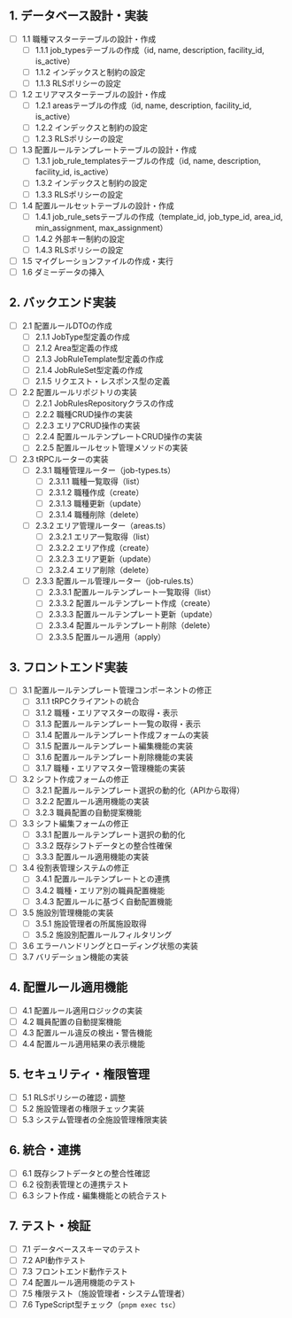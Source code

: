 ## 1. データベース設計・実装

- [ ] 1.1 職種マスターテーブルの設計・作成
  - [ ] 1.1.1 job_typesテーブルの作成（id, name, description, facility_id, is_active）
  - [ ] 1.1.2 インデックスと制約の設定
  - [ ] 1.1.3 RLSポリシーの設定
- [ ] 1.2 エリアマスターテーブルの設計・作成
  - [ ] 1.2.1 areasテーブルの作成（id, name, description, facility_id, is_active）
  - [ ] 1.2.2 インデックスと制約の設定
  - [ ] 1.2.3 RLSポリシーの設定
- [ ] 1.3 配置ルールテンプレートテーブルの設計・作成
  - [ ] 1.3.1 job_rule_templatesテーブルの作成（id, name, description, facility_id, is_active）
  - [ ] 1.3.2 インデックスと制約の設定
  - [ ] 1.3.3 RLSポリシーの設定
- [ ] 1.4 配置ルールセットテーブルの設計・作成
  - [ ] 1.4.1 job_rule_setsテーブルの作成（template_id, job_type_id, area_id, min_assignment, max_assignment）
  - [ ] 1.4.2 外部キー制約の設定
  - [ ] 1.4.3 RLSポリシーの設定
- [ ] 1.5 マイグレーションファイルの作成・実行
- [ ] 1.6 ダミーデータの挿入

## 2. バックエンド実装

- [ ] 2.1 配置ルールDTOの作成
  - [ ] 2.1.1 JobType型定義の作成
  - [ ] 2.1.2 Area型定義の作成
  - [ ] 2.1.3 JobRuleTemplate型定義の作成
  - [ ] 2.1.4 JobRuleSet型定義の作成
  - [ ] 2.1.5 リクエスト・レスポンス型の定義
- [ ] 2.2 配置ルールリポジトリの実装
  - [ ] 2.2.1 JobRulesRepositoryクラスの作成
  - [ ] 2.2.2 職種CRUD操作の実装
  - [ ] 2.2.3 エリアCRUD操作の実装
  - [ ] 2.2.4 配置ルールテンプレートCRUD操作の実装
  - [ ] 2.2.5 配置ルールセット管理メソッドの実装
- [ ] 2.3 tRPCルーターの実装
  - [ ] 2.3.1 職種管理ルーター（job-types.ts）
    - [ ] 2.3.1.1 職種一覧取得（list）
    - [ ] 2.3.1.2 職種作成（create）
    - [ ] 2.3.1.3 職種更新（update）
    - [ ] 2.3.1.4 職種削除（delete）
  - [ ] 2.3.2 エリア管理ルーター（areas.ts）
    - [ ] 2.3.2.1 エリア一覧取得（list）
    - [ ] 2.3.2.2 エリア作成（create）
    - [ ] 2.3.2.3 エリア更新（update）
    - [ ] 2.3.2.4 エリア削除（delete）
  - [ ] 2.3.3 配置ルール管理ルーター（job-rules.ts）
    - [ ] 2.3.3.1 配置ルールテンプレート一覧取得（list）
    - [ ] 2.3.3.2 配置ルールテンプレート作成（create）
    - [ ] 2.3.3.3 配置ルールテンプレート更新（update）
    - [ ] 2.3.3.4 配置ルールテンプレート削除（delete）
    - [ ] 2.3.3.5 配置ルール適用（apply）

## 3. フロントエンド実装

- [ ] 3.1 配置ルールテンプレート管理コンポーネントの修正
  - [ ] 3.1.1 tRPCクライアントの統合
  - [ ] 3.1.2 職種・エリアマスターの取得・表示
  - [ ] 3.1.3 配置ルールテンプレート一覧の取得・表示
  - [ ] 3.1.4 配置ルールテンプレート作成フォームの実装
  - [ ] 3.1.5 配置ルールテンプレート編集機能の実装
  - [ ] 3.1.6 配置ルールテンプレート削除機能の実装
  - [ ] 3.1.7 職種・エリアマスター管理機能の実装
- [ ] 3.2 シフト作成フォームの修正
  - [ ] 3.2.1 配置ルールテンプレート選択の動的化（APIから取得）
  - [ ] 3.2.2 配置ルール適用機能の実装
  - [ ] 3.2.3 職員配置の自動提案機能
- [ ] 3.3 シフト編集フォームの修正
  - [ ] 3.3.1 配置ルールテンプレート選択の動的化
  - [ ] 3.3.2 既存シフトデータとの整合性確保
  - [ ] 3.3.3 配置ルール適用機能の実装
- [ ] 3.4 役割表管理システムの修正
  - [ ] 3.4.1 配置ルールテンプレートとの連携
  - [ ] 3.4.2 職種・エリア別の職員配置機能
  - [ ] 3.4.3 配置ルールに基づく自動配置機能
- [ ] 3.5 施設別管理機能の実装
  - [ ] 3.5.1 施設管理者の所属施設取得
  - [ ] 3.5.2 施設別配置ルールフィルタリング
- [ ] 3.6 エラーハンドリングとローディング状態の実装
- [ ] 3.7 バリデーション機能の実装

## 4. 配置ルール適用機能

- [ ] 4.1 配置ルール適用ロジックの実装
- [ ] 4.2 職員配置の自動提案機能
- [ ] 4.3 配置ルール違反の検出・警告機能
- [ ] 4.4 配置ルール適用結果の表示機能

## 5. セキュリティ・権限管理

- [ ] 5.1 RLSポリシーの確認・調整
- [ ] 5.2 施設管理者の権限チェック実装
- [ ] 5.3 システム管理者の全施設管理権限実装

## 6. 統合・連携

- [ ] 6.1 既存シフトデータとの整合性確認
- [ ] 6.2 役割表管理との連携テスト
- [ ] 6.3 シフト作成・編集機能との統合テスト

## 7. テスト・検証

- [ ] 7.1 データベーススキーマのテスト
- [ ] 7.2 API動作テスト
- [ ] 7.3 フロントエンド動作テスト
- [ ] 7.4 配置ルール適用機能のテスト
- [ ] 7.5 権限テスト（施設管理者・システム管理者）
- [ ] 7.6 TypeScript型チェック（`pnpm exec tsc`）
